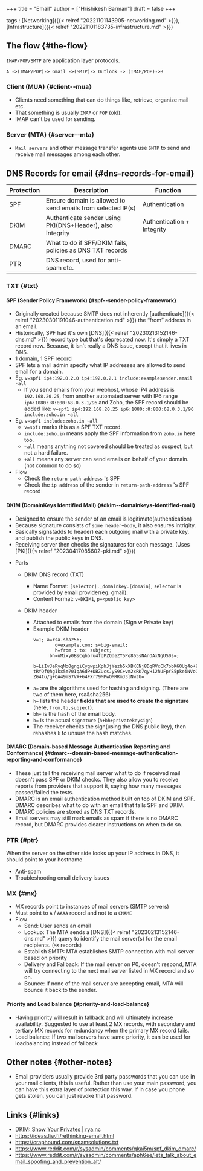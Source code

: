 +++
title = "Email"
author = ["Hrishikesh Barman"]
draft = false
+++

tags
: [Networking]({{< relref "20221101143905-networking.md" >}}),[Infrastructure]({{< relref "20221101183735-infrastructure.md" >}})


## The flow {#the-flow}

`IMAP/POP/SMTP` are application layer protocols.

```text
A ->(IMAP/POP)-> Gmail ->(SMTP)-> Outlook -> (IMAP/POP)->B
```


### Client (MUA) {#client--mua}

-   Clients need something that can do things like, retrieve, organize mail etc.
-   That something is usually `IMAP` or `POP` (old).
-   IMAP can't be used for sending.


### Server (MTA) {#server--mta}

-   `Mail servers` and other message transfer agents use `SMTP` to send and receive mail messages among each other.


## DNS Records for email {#dns-records-for-email}

| Protection | Description                                                 | Function                   |
|------------|-------------------------------------------------------------|----------------------------|
| SPF        | Ensure domain is allowed to send emails from selected IP(s) | Authentication             |
| DKIM       | Authenticate sender using PKI(DNS+Header), also Integrity   | Authentication + Integrity |
| DMARC      | What to do if SPF/DKIM fails, policies as DNS TXT records   |                            |
| PTR        | DNS record, used for anti-spam etc.                         |                            |


### TXT {#txt}


#### SPF (Sender Policy Framework) {#spf--sender-policy-framework}

-   Originally created because SMTP does not inherently [authenticate]({{< relref "20230301191046-authentication.md" >}}) the “from” address in an email.
-   Historically, SPF had it's own [DNS]({{< relref "20230213152146-dns.md" >}}) record type but that's deprecated now. It's simply a TXT record now. Because, it isn't really a DNS issue, except that it lives in DNS.
-   1 domain, 1 SPF record
-   SPF lets a mail admin specify what IP addresses are allowed to send email for a domain.
-   Eg. `v=spf1 ip4:192.0.2.0 ip4:192.0.2.1 include:examplesender.email -all`
    -   If you send emails from your webhost, whose IP4 address is `192.168.20.25`, from another automated server with IP6 range `ip6:1080::8:800:68.0.3.1/96` and Zoho, the SPF record should be added like: `v=spf1 ip4:192.168.20.25 ip6:1080::8:800:68.0.3.1/96 include:zoho.in ~all`
-   Eg. `v=spf1 include:zoho.in ~all`
    -   `v=spf1` marks this as a SPF TXT record.
    -   `include:zoho.in` means apply the SPF information from `zoho.in` here too.
    -   `~all` means anything not covered should be treated as suspect, but not a hard failure.
    -   `+all` means any server can send emails on behalf of your domain. (not common to do so)
-   Flow
    -   Check the `return-path-address` 's SPF
    -   Check the `ip address` of the sender in `return-path-address` 's SPF record


#### DKIM (DomainKeys Identified Mail) {#dkim--domainkeys-identified-mail}

-   Designed to ensure the sender of an email is legitimate(authentication)
-   Because signature consists of `some header+body`, it also ensures intrigity.
-   Basically signs(adds to header) each outgoing mail with a private key, and publish the public keys in DNS.
-   Receiving server then checks the signatures for each message. (Uses [PKI]({{< relref "20230417085602-pki.md" >}}))

<!--list-separator-->

-  Parts

    <!--list-separator-->

    -  DKIM DNS record (TXT)

        -   Name Format: `[selector]._domainkey.[domain]`, `selector` is provided by email provider(eg. gmail).
        -   Content Format: `v=DKIM1`, `p=<public key>`

    <!--list-separator-->

    -  DKIM header

        -   Attached to emails from the domain (Sign w Private key)
        -   Example DKIM header
            ```text
            v=1; a=rsa-sha256;
                    d=example.com; s=big-email;
                    h=from : to: subject;
                  bh=uMixy0BsCqhbru4fqPZQdeZY5Pq865sNAnOAxNgUS0s=;
              b=LiIvJeRyqMo0gngiCygwpiKphJjYezb5kXBKCNj8DqRVcCk7obK6OUg4o+EufEbB
            tRYQfQhgIkx5m70IqA6dP+DBZUcsJyS9C+vm2xRK7qyHi2hUFpYS5pkeiNVoQk/Wk4w
            ZG4tu/g+OA49mS7VX+64FXr79MPwOMRRmJ3lNwJU=
            ```
        -   `a=` are the algorithms used for hashing and signing. (There are two of them here, rsa&amp;sha256)
        -   `h=` lists the header **fields that are used to create the signature** (here, `from,to,subject`).
        -   `bh=` is the hash of the email body.
        -   `b=` is the actual `signature` (`h+bh+privatekeysign`)
        -   The receiver checks the sign(using the DNS public key), then rehashes `b` to unsure the hash matches.


#### DMARC (Domain-based Message Authentication Reporting and Conformance) {#dmarc--domain-based-message-authentication-reporting-and-conformance}

-   These just tell the receiving mail server what to do if received mail doesn't pass SPF or DKIM checks. They also allow you to receive reports from providers that support it, saying how many messages passed/failed the tests.
-   DMARC is an email authentication method built on top of DKIM and SPF. DMARC describes what to do with an email that fails SPF and DKIM.
-   DMARC policies are stored as DNS TXT records.
-   Email servers may still mark emails as spam if there is no DMARC record, but DMARC provides clearer instructions on when to do so.


### PTR {#ptr}

When the server on the other side looks up your IP address in DNS, it should point to your hostname

-   Anti-spam
-   Troubleshooting email delivery issues


### MX {#mx}

-   MX records point to instances of mail servers (SMTP servers)
-   Must point to `A` / `AAAA` record and not to a `CNAME`
-   Flow
    -   Send: User sends an email
    -   Lookup: The MTA sends a [DNS]({{< relref "20230213152146-dns.md" >}}) query to identify the mail server(s) for the email recipients. (`MX` records)
    -   Establish SMTP: MTA establishes SMTP connection with mail server based on priority
    -   Delivery and Fallback: If the mail server on P0, doesn't respond, MTA will try connecting to the next mail server listed in MX record and so on.
    -   Bounce: If none of the mail server are accepting email, MTA will bounce it back to the sender.


#### Priority and Load balance {#priority-and-load-balance}

-   Having priority will result in fallback and will ultimately increase availability. Suggested to use at least 2 MX records, with secondary and tertiary MX records for redundancy when the primary MX record fails.
-   Load balance: If two mailservers have same priority, it can be used for loadbalancing instead of fallback


## Other notes {#other-notes}

-   Email providers usually provide 3rd party passwords that you can use in your mail clients, this is useful. Rather than use your main password, you can have this extra layer of protection this way. If in case you phone gets stolen, you can just revoke that password.


## Links {#links}

-   [DKIM: Show Your Privates | rya.nc](https://rya.nc/dkim-privates.html)
-   <https://ideas.liw.fi/rethinking-email.html>
-   <https://craphound.com/spamsolutions.txt>
-   <https://www.reddit.com/r/sysadmin/comments/qkai5m/spf_dkim_dmarc/>
-   <https://www.reddit.com/r/sysadmin/comments/aph6ee/lets_talk_about_email_spoofing_and_prevention_alt/>
